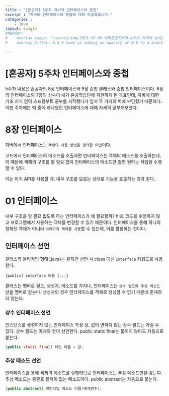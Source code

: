 ```yaml
--- 
title : "[혼공자] 5주차 자바의 인터페이스와 중첩"
excerpt : "자바의 인터페이스와 중첩에 대해 학습했습니다."
categories :
    - Java
layout: single
#header:
#    overlay_image: "/assets/img/2025-02-09-%5B혼공자%5D-4주차-자바의-상속/banner.png"
#    overlay_filter: 0.5 # same as adding an opacity of 0.5 to a black background

---
```


# [혼공자] 5주차 인터페이스와 중첩

5주차 내용은 혼공자의 8장 인터페이스와 9장 중첩 클래스와 중첩 인터페이스이다. 8장의 인터페이스와 7장의 상속이 내가 혼공학습단에 지원하게 된 목표인데, 자바에 대한 기초 지식 없이 스프링부트 공부를 시작했다가 앞서 두 가지의 벽에 부딛혔기 때문이다. 이번 주차에는 벽 중에 하나였던 인터페이스에 대해 자세히 공부해보았다.

# 8장 인터페이스

자바에서 인터페이스는 `객체의 사용 방법을 정의한 타입`이다. 

코드에서 인터페이스의 메소드를 호출하면 인터페이스는 객체의 메소드를 호출하는데, 이 때문에 객체의 구조를 알 필요 없이 인터페이스의 메소드만 알면 원하는 작업을 수행할 수 있다.

이는 마치 API를 사용할 때, 내부 구조를 모르는 상태로 기능을 호출하는 것과 같다.

# 01 인터페이스

내부 구조를 알 필요 없도록 하는 인터페이스가 왜 필요할까? 바로 코드를 수정하지 않고 프로그램에서 사용하는 객체를 변경할 수 있기 때문이다. 인터페이스를 통해 하나의 정해진 객체가 아니라 `여러가지 객체를 사용`할 수 있는데, 이를 활용하는 것이다.

## 인터페이스 선언

클래스와 물리적인 형태(.java)는 같지만 선언 시 class 대신 `interface` 키워드를 사용한다.

`[public] interface 이름 {...}`

클래스는 멤버로 필드, 생성자, 메소드를 가지나, 인터페이스는 `상수 필드와 추상 메소드`만을 멤버로 같는다. 생성자의 경우 인터페이스를 객체로 생성할 수 없기 때문에 존재하지 않는다.

### 상수 인터페이스 선언

인스턴스를 생성하지 않는 인터페이스 특성 상, 값이 변하지 않는 상수 필드는 가질 수 있다. 상수 필드는 아래와 같이 선언한다. public static final는 붙이지 않아도 자동으로 붙는다.

```java
[public static final] 타입 이름 = 값;
```

### 추상 메소드 선언

인터페이스를 통해 객체의 메소드를 실행하므로 인터페이스는 추상 메소드만을 갖는다. 추상 메소드는 중괄호 블럭이 없는 메소드이다. public abstract는 자동으로 붙는다.

```java
[public abstract] 리턴타입 메소드 이름(매개변수);
```